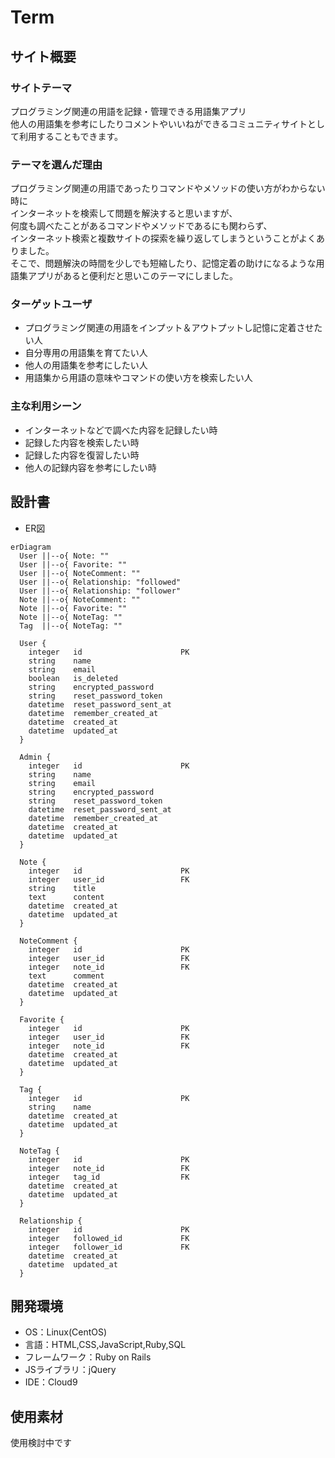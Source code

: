 # Term

## サイト概要
### サイトテーマ
プログラミング関連の用語を記録・管理できる用語集アプリ  
他人の用語集を参考にしたりコメントやいいねができるコミュニティサイトとして利用することもできます。  

### テーマを選んだ理由
プログラミング関連の用語であったりコマンドやメソッドの使い方がわからない時に  
インターネットを検索して問題を解決すると思いますが、  
何度も調べたことがあるコマンドやメソッドであるにも関わらず、  
インターネット検索と複数サイトの探索を繰り返してしまうということがよくありました。  
そこで、問題解決の時間を少しでも短縮したり、記憶定着の助けになるような用語集アプリがあると便利だと思いこのテーマにしました。  

### ターゲットユーザ
- プログラミング関連の用語をインプット＆アウトプットし記憶に定着させたい人
- 自分専用の用語集を育てたい人
- 他人の用語集を参考にしたい人
- 用語集から用語の意味やコマンドの使い方を検索したい人

### 主な利用シーン
- インターネットなどで調べた内容を記録したい時
- 記録した内容を検索したい時
- 記録した内容を復習したい時
- 他人の記録内容を参考にしたい時

## 設計書
- ER図
```mermaid
erDiagram
  User ||--o{ Note: ""
  User ||--o{ Favorite: ""
  User ||--o{ NoteComment: ""
  User ||--o{ Relationship: "followed"
  User ||--o{ Relationship: "follower"
  Note ||--o{ NoteComment: ""
  Note ||--o{ Favorite: ""
  Note ||--o{ NoteTag: ""
  Tag  ||--o{ NoteTag: ""

  User {
    integer   id                      PK
    string    name                      
    string    email                     
    boolean   is_deleted                
    string    encrypted_password        
    string    reset_password_token      
    datetime  reset_password_sent_at    
    datetime  remember_created_at       
    datetime  created_at                
    datetime  updated_at                
  }

  Admin {
    integer   id                      PK
    string    name                      
    string    email                     
    string    encrypted_password        
    string    reset_password_token      
    datetime  reset_password_sent_at    
    datetime  remember_created_at       
    datetime  created_at                
    datetime  updated_at                
  }

  Note {
    integer   id                      PK
    integer   user_id                 FK
    string    title                     
    text      content                   
    datetime  created_at                
    datetime  updated_at                
  }

  NoteComment {
    integer   id                      PK
    integer   user_id                 FK
    integer   note_id                 FK
    text      comment                   
    datetime  created_at                
    datetime  updated_at                
  }

  Favorite {
    integer   id                      PK
    integer   user_id                 FK
    integer   note_id                 FK
    datetime  created_at                
    datetime  updated_at                
  }

  Tag {
    integer   id                      PK
    string    name                      
    datetime  created_at                
    datetime  updated_at                
  }

  NoteTag {
    integer   id                      PK
    integer   note_id                 FK
    integer   tag_id                  FK
    datetime  created_at                
    datetime  updated_at                
  }

  Relationship {
    integer   id                      PK
    integer   followed_id             FK
    integer   follower_id             FK
    datetime  created_at                
    datetime  updated_at                
  }
```

## 開発環境
- OS：Linux(CentOS)
- 言語：HTML,CSS,JavaScript,Ruby,SQL
- フレームワーク：Ruby on Rails
- JSライブラリ：jQuery
- IDE：Cloud9

## 使用素材
使用検討中です
